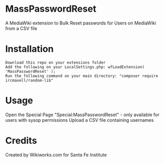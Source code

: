 # MassPasswordReset
A MediaWiki extension to Bulk Reset passwords for Users on MediaWiki from a CSV file

# Installation

	Download this repo on your extensions folder
	Add the following on your LocalSettings.php: wfLoadExtension( 'MassPasswordReset' );
    Run the following command on your main directory: "composer require ircmaxell/random-lib"

# Usage
Open the Special Page "Special:MassPasswordReset" - only available for users with sysop permissions
Upload a CSV file containing usernames

# Credits
Created by Wikiworks.com for Santa Fe Institute
